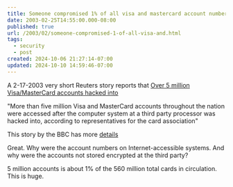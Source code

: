 ```yaml
---
title: Someone compromised 1% of all visa and mastercard account numbers
date: 2003-02-25T14:55:00.000-08:00
published: true
url: /2003/02/someone-compromised-1-of-all-visa-and.html
tags:
  - security
  - post
created: 2024-10-06 21:27:14-07:00
updated: 2024-10-10 14:59:46-07:00
---
```


A 2-17-2003 very short Reuters story reports that [Over 5 million Visa/MasterCard accounts hacked into](https://www.forbes.com/markets/newswire/2003/02/17/rtr881826.html)  
  
"More than five million Visa and MasterCard accounts throughout the nation were accessed after the computer system at a third party processor was hacked into, according to representatives for the card association"  
  
This story by the BBC has more [details](https://news.bbc.co.uk/1/hi/business/2774477.stm)  
  
Great. Why were the account numbers on Internet-accessible systems. And why were the accounts not stored encrypted at the third party?  
  
5 million accounts is about 1% of the 560 million total cards in circulation. This is huge.